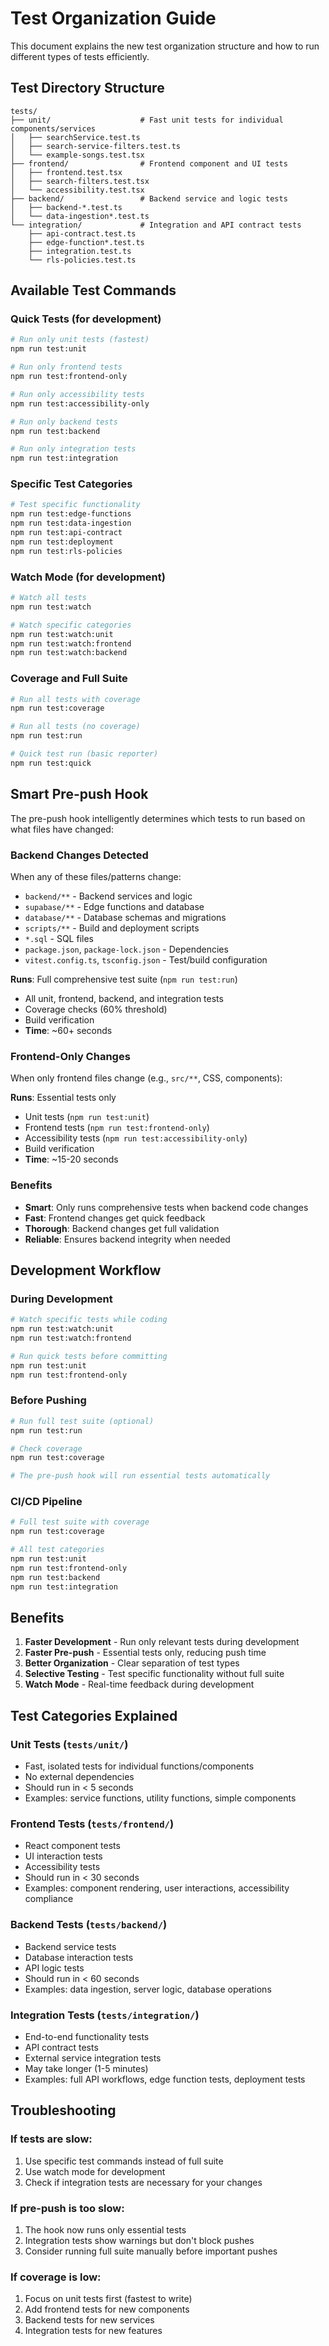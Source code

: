 # Test Organization Guide

This document explains the new test organization structure and how to run different types of tests efficiently.

## Test Directory Structure

```
tests/
├── unit/                    # Fast unit tests for individual components/services
│   ├── searchService.test.ts
│   ├── search-service-filters.test.ts
│   └── example-songs.test.tsx
├── frontend/                # Frontend component and UI tests
│   ├── frontend.test.tsx
│   ├── search-filters.test.tsx
│   └── accessibility.test.tsx
├── backend/                 # Backend service and logic tests
│   ├── backend-*.test.ts
│   └── data-ingestion*.test.ts
└── integration/             # Integration and API contract tests
    ├── api-contract.test.ts
    ├── edge-function*.test.ts
    ├── integration.test.ts
    └── rls-policies.test.ts
```

## Available Test Commands

### Quick Tests (for development)
```bash
# Run only unit tests (fastest)
npm run test:unit

# Run only frontend tests
npm run test:frontend-only

# Run only accessibility tests
npm run test:accessibility-only

# Run only backend tests
npm run test:backend

# Run only integration tests
npm run test:integration
```

### Specific Test Categories
```bash
# Test specific functionality
npm run test:edge-functions
npm run test:data-ingestion
npm run test:api-contract
npm run test:deployment
npm run test:rls-policies
```

### Watch Mode (for development)
```bash
# Watch all tests
npm run test:watch

# Watch specific categories
npm run test:watch:unit
npm run test:watch:frontend
npm run test:watch:backend
```

### Coverage and Full Suite
```bash
# Run all tests with coverage
npm run test:coverage

# Run all tests (no coverage)
npm run test:run

# Quick test run (basic reporter)
npm run test:quick
```

## Smart Pre-push Hook

The pre-push hook intelligently determines which tests to run based on what files have changed:

### Backend Changes Detected
When any of these files/patterns change:
- `backend/**` - Backend services and logic
- `supabase/**` - Edge functions and database
- `database/**` - Database schemas and migrations
- `scripts/**` - Build and deployment scripts
- `*.sql` - SQL files
- `package.json`, `package-lock.json` - Dependencies
- `vitest.config.ts`, `tsconfig.json` - Test/build configuration

**Runs**: Full comprehensive test suite (`npm run test:run`)
- All unit, frontend, backend, and integration tests
- Coverage checks (60% threshold)
- Build verification
- **Time**: ~60+ seconds

### Frontend-Only Changes
When only frontend files change (e.g., `src/**`, CSS, components):

**Runs**: Essential tests only
- Unit tests (`npm run test:unit`)
- Frontend tests (`npm run test:frontend-only`) 
- Accessibility tests (`npm run test:accessibility-only`)
- Build verification
- **Time**: ~15-20 seconds

### Benefits
- **Smart**: Only runs comprehensive tests when backend code changes
- **Fast**: Frontend changes get quick feedback
- **Thorough**: Backend changes get full validation
- **Reliable**: Ensures backend integrity when needed

## Development Workflow

### During Development
```bash
# Watch specific tests while coding
npm run test:watch:unit
npm run test:watch:frontend

# Run quick tests before committing
npm run test:unit
npm run test:frontend-only
```

### Before Pushing
```bash
# Run full test suite (optional)
npm run test:run

# Check coverage
npm run test:coverage

# The pre-push hook will run essential tests automatically
```

### CI/CD Pipeline
```bash
# Full test suite with coverage
npm run test:coverage

# All test categories
npm run test:unit
npm run test:frontend-only
npm run test:backend
npm run test:integration
```

## Benefits

1. **Faster Development** - Run only relevant tests during development
2. **Faster Pre-push** - Essential tests only, reducing push time
3. **Better Organization** - Clear separation of test types
4. **Selective Testing** - Test specific functionality without full suite
5. **Watch Mode** - Real-time feedback during development

## Test Categories Explained

### Unit Tests (`tests/unit/`)
- Fast, isolated tests for individual functions/components
- No external dependencies
- Should run in < 5 seconds
- Examples: service functions, utility functions, simple components

### Frontend Tests (`tests/frontend/`)
- React component tests
- UI interaction tests
- Accessibility tests
- Should run in < 30 seconds
- Examples: component rendering, user interactions, accessibility compliance

### Backend Tests (`tests/backend/`)
- Backend service tests
- Database interaction tests
- API logic tests
- Should run in < 60 seconds
- Examples: data ingestion, server logic, database operations

### Integration Tests (`tests/integration/`)
- End-to-end functionality tests
- API contract tests
- External service integration tests
- May take longer (1-5 minutes)
- Examples: full API workflows, edge function tests, deployment tests

## Troubleshooting

### If tests are slow:
1. Use specific test commands instead of full suite
2. Use watch mode for development
3. Check if integration tests are necessary for your changes

### If pre-push is too slow:
1. The hook now runs only essential tests
2. Integration tests show warnings but don't block pushes
3. Consider running full suite manually before important pushes

### If coverage is low:
1. Focus on unit tests first (fastest to write)
2. Add frontend tests for new components
3. Backend tests for new services
4. Integration tests for new features
